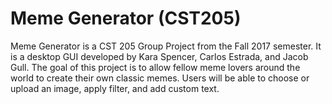 # Meme Generator (CST205)
Meme Generator is a CST 205 Group Project from the Fall 2017 semester. It is a desktop GUI developed by Kara Spencer, Carlos Estrada, and Jacob Gull.
The goal of this project is to allow fellow meme lovers around the world to create their own classic memes. Users will be able to choose or upload an image, apply filter, and add custom text.
